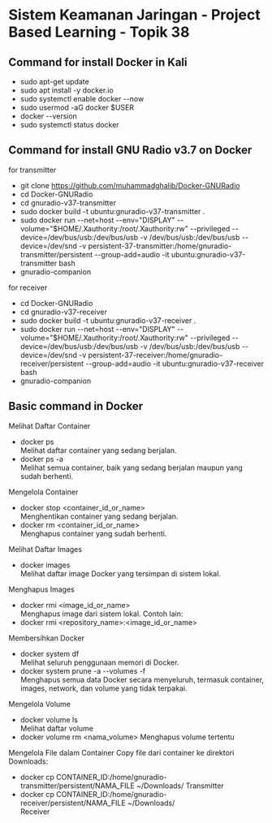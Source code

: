 # Sistem Keamanan Jaringan - Project Based Learning - Topik 38

## Command for install Docker in Kali
- sudo apt-get update
- sudo apt install -y docker.io
- sudo systemctl enable docker --now
- sudo usermod -aG docker $USER
- docker --version
- sudo systemctl status docker

## Command for install GNU Radio v3.7 on Docker
for transmitter
- git clone https://github.com/muhammadghalib/Docker-GNURadio
- cd Docker-GNURadio
- cd gnuradio-v37-transmitter
- sudo docker build -t ubuntu:gnuradio-v37-transmitter .
- sudo docker run --net=host --env="DISPLAY" --volume="$HOME/.Xauthority:/root/.Xauthority:rw" --privileged --device=/dev/bus/usb:/dev/bus/usb -v /dev/bus/usb:/dev/bus/usb --device=/dev/snd -v persistent-37-transmitter:/home/gnuradio-transmitter/persistent --group-add=audio -it ubuntu:gnuradio-v37-transmitter bash
- gnuradio-companion

for receiver
- cd Docker-GNURadio
- cd gnuradio-v37-receiver
- sudo docker build -t ubuntu:gnuradio-v37-receiver .
- sudo docker run --net=host --env="DISPLAY" --volume="$HOME/.Xauthority:/root/.Xauthority:rw" --privileged --device=/dev/bus/usb:/dev/bus/usb -v /dev/bus/usb:/dev/bus/usb --device=/dev/snd -v persistent-37-receiver:/home/gnuradio-receiver/persistent --group-add=audio -it ubuntu:gnuradio-v37-receiver bash
- gnuradio-companion

## Basic command in Docker
Melihat Daftar Container
- docker ps  
  Melihat daftar container yang sedang berjalan.
- docker ps -a  
  Melihat semua container, baik yang sedang berjalan maupun yang sudah berhenti.

Mengelola Container
- docker stop <container_id_or_name>  
  Menghentikan container yang sedang berjalan.
- docker rm <container_id_or_name>  
  Menghapus container yang sudah berhenti.

Melihat Daftar Images
- docker images  
  Melihat daftar image Docker yang tersimpan di sistem lokal.

Menghapus Images
- docker rmi <image_id_or_name>  
  Menghapus image dari sistem lokal.
Contoh lain:
- docker rmi <repository_name>:<image_id_or_name>

Membersihkan Docker
- docker system df  
  Melihat seluruh penggunaan memori di Docker.
- docker system prune -a --volumes -f  
  Menghapus semua data Docker secara menyeluruh, termasuk container, images, network, dan volume yang tidak terpakai.

Mengelola Volume
- docker volume ls  
  Melihat daftar volume
- docker volume rm <nama_volume>
  Menghapus volume tertentu

Mengelola File dalam Container
Copy file dari container ke direktori Downloads:
- docker cp CONTAINER_ID:/home/gnuradio-transmitter/persistent/NAMA_FILE ~/Downloads/
  Transmitter
- docker cp CONTAINER_ID:/home/gnuradio-receiver/persistent/NAMA_FILE ~/Downloads/  
  Receiver















